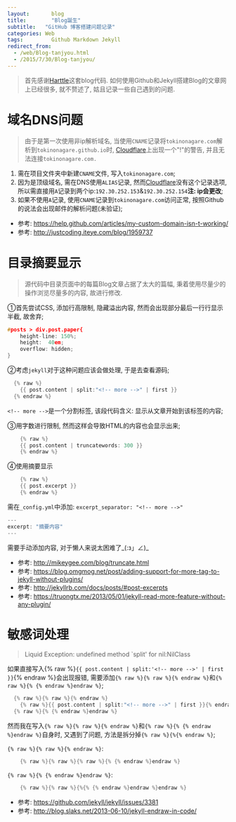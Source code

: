 ```yaml
---
layout: 	  blog
title:		  "Blog誕生"
subtitle:   "GitHub 博客搭建问题记录"
categories: Web
tags: 		  Github Markdown Jekyll
redirect_from:
  - /web/Blog-tanjyou.html
  - /2015/7/30/Blog-tanjyou/
---
```


> 首先感谢[Harttle](http://harttle.github.io)这套blog代码.
如何使用Github和Jekyll搭建Blog的文章网上已经很多, 就不赘述了, 姑且记录一些自己遇到的问题.

# 域名DNS问题

> 由于是第一次使用非ip解析域名, 当使用`CNAME`记录将`tokinonagare.com`解析到`tokinonagare.github.io`时, [Cloudflare](https://www.cloudflare.com)上出现一个"!"的警告, 并且无法连接`tokinonagare.com.`

1. 需在项目文件夹中新建`CNAME`文件, 写入`tokinonagare.com`;
2. 因为是顶级域名, 需在DNS使用`ALIAS`记录, 然而[Cloudflare](https://www.cloudflare.com)没有这个记录选项, 所以需直接用`A`记录到两个ip:`192.30.252.153`&`192.30.252.154`**注: ip会更改**;
3. 如果不使用`A`记录, 使用`CNAME`记录到`tokinonagare.com`访问正常, 按照Github的说法会出现邮件的解析问题(未验证);

* 参考: https://help.github.com/articles/my-custom-domain-isn-t-working/
* 参考: http://justcoding.iteye.com/blog/1959737

<!-- more -->

# 目录摘要显示

> 源代码中目录页面中的每篇Blog文章占据了太大的篇幅, 秉着使用尽量少的操作浏览尽量多的内容, 故进行修改.

①首先尝试CSS, 添加行高限制, 隐藏溢出内容, 然而会出现部分最后一行行显示半截, 故舍弃;

```cpp
#posts > div.post.paper{
	height-line: 150%;
	height:  40em;
	overflow: hidden;
}
```

②考虑`jekyll`对于这种问题应该会做处理, 于是去查看源码;

```cpp
  {% raw %}
	{{ post.content | split:"<!-- more -->" | first }}
  {% endraw %}
```

`<!-- more -->`是一个分割标签, 该段代码含义: 显示从文章开始到该标签的内容;

③用字数进行限制, 然而这样会导致HTML的内容也会显示出来;

```cpp
	{% raw %}
	{{ post.content | truncatewords: 300 }}
	{% endraw %}
```

④使用摘要显示

```cpp
	{% raw %}
	{{ post.excerpt }}
	{% endraw %}
```
需在`_config.yml`中添加: `excerpt_separator: "<!-- more -->"`

```cpp
---
excerpt: "摘要内容"
---
```
需要手动添加内容, 对于懒人来说太困难了_(:з」∠)_

* 参考: http://mikeygee.com/blog/truncate.html
* 参考: https://blog.omgmog.net/post/adding-support-for-more-tag-to-jekyll-without-plugins/
* 参考: http://jekyllrb.com/docs/posts/#post-excerpts
* 参考: https://truongtx.me/2013/05/01/jekyll-read-more-feature-without-any-plugin/

# 敏感词处理

> Liquid Exception: undefined method `split' for nil:NilClass

如果直接写入{% raw %}`{{ post.content | split:'<!-- more -->' | first }}`{% endraw %}会出现报错, 需要添加`{% raw %}{% raw %}{% endraw %}`和`{% raw %}{% {% endraw %}endraw %}`;

```cpp
  {% raw %}{% raw %}{% endraw %}
	{% raw %}{{ post.content | split:"<!-- more -->" | first }}{% endraw %}
  {% raw %}{% {% endraw %}endraw %}
```
然而我在写入`{% raw %}{% raw %}{% endraw %}`和`{% raw %}{% {% endraw %}endraw %}`自身时, 又遇到了问题, 方法是拆分掉`{% raw %}{%{% endraw %}`;

`{% raw %}{% raw %}{% endraw %}`:

```cpp
	{% raw %}{% raw %}{% raw %}{% {% endraw %}endraw %}
```

`{% raw %}{% {% endraw %}endraw %}`:

```cpp
	{% raw %}{% raw %}{%{% {% endraw %}endraw %}endraw %}
```

* 参考: https://github.com/jekyll/jekyll/issues/3381
* 参考: http://blog.slaks.net/2013-06-10/jekyll-endraw-in-code/

